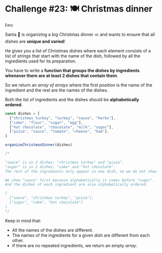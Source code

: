 # Challenge #23: 🍽️ Christmas dinner

<small>Easy</small>

Santa 🎅 is organizing a big Christmas dinner 🫓 and wants to ensure that all dishes are **unique and varied**!

He gives you a list of Christmas dishes where each element consists of a list of _strings_ that start with the name of the dish, followed by all the ingredients used for its preparation.

You have to write a **function that groups the dishes by ingredients whenever there are at least 2 dishes that contain them**.

So we return an _array of arrays_ where the first position is the name of the ingredient and the rest are the names of the dishes.

Both the list of ingredients and the dishes should be **alphabetically ordered**.

```javascript
const dishes = [
  ["christmas turkey", "turkey", "sauce", "herbs"],
  ["cake", "flour", "sugar", "egg"],
  ["hot chocolate", "chocolate", "milk", "sugar"],
  ["pizza", "sauce", "tomato", "cheese", "ham"],
]

organizeChristmasDinner(dishes)

/*

"sauce" is in 2 dishes: "christmas turkey" and "pizza".
"sugar" is in 2 dishes: "cake" and "hot chocolate".
The rest of the ingredients only appear in one dish, so we do not show them.

We show "sauce" first because alphabetically it comes before "sugar".
And the dishes of each ingredient are also alphabetically ordered.

[
  ["sauce", "christmas turkey", "pizza"],
  ["sugar", "cake", "hot chocolate"]
]
*/
```

Keep in mind that:

- All the names of the dishes are different.
- The names of the ingredients for a given dish are different from each other.
- If there are no repeated ingredients, we return an empty _array_.